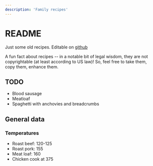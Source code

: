 ```yaml
---
description: 'Family recipes'
---
```


# README

Just some old recipes.  Editable on [github](https://github.com/davidascher/recipes)

A fun fact about recipes -- in a notable bit of legal wisdom, they are not copyrightable \(at least according to US law\)! So, feel free to take them, copy them, enhance them.

## TODO

* Blood sausage
* Meatloaf
* Spaghetti with anchovies and breadcrumbs

## **General data**

### Temperatures

* Roast beef: 120-125
* Roast pork: 155
* Meat loaf: 160
* Chicken cook at 375

